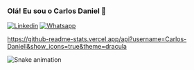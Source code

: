 ### Olá! Eu sou o Carlos Daniel 🤙

[![Linkedin](https://img.shields.io/badge/LinkedIn-0077B5?style=for-the-badge&logo=linkedin&logoColor=white)](https://www.linkedin.com/in/carlos-silva-0113241b2/)
[![Whatsapp](https://img.shields.io/badge/WhatsApp-25D366?style=for-the-badge&logo=whatsapp&logoColor=white)](https://wa.me/559985233562?text=Ola!%20vim%20através%20do%20GitHub!)

https://github-readme-stats.vercel.app/api?username=Carlos-Daniell&show_icons=true&theme=dracula

![Snake animation](https://github.com/Carlos-Daniell/Carlos-Daniell/blob/output/github-contribution-grid-snake.svg)
